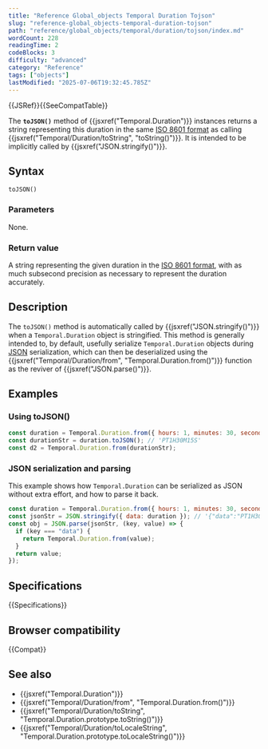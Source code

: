 ```yaml
---
title: "Reference Global_objects Temporal Duration Tojson"
slug: "reference-global_objects-temporal-duration-tojson"
path: "reference/global_objects/temporal/duration/tojson/index.md"
wordCount: 228
readingTime: 2
codeBlocks: 3
difficulty: "advanced"
category: "Reference"
tags: ["objects"]
lastModified: "2025-07-06T19:32:45.785Z"
---
```



{{JSRef}}{{SeeCompatTable}}

The **`toJSON()`** method of {{jsxref("Temporal.Duration")}} instances returns a string representing this duration in the same [ISO 8601 format](/en-US/docs/Web/JavaScript/Reference/Global_Objects/Temporal/Duration#iso_8601_duration_format) as calling {{jsxref("Temporal/Duration/toString", "toString()")}}. It is intended to be implicitly called by {{jsxref("JSON.stringify()")}}.

## Syntax

```js-nolint
toJSON()
```

### Parameters

None.

### Return value

A string representing the given duration in the [ISO 8601 format](/en-US/docs/Web/JavaScript/Reference/Global_Objects/Temporal/Duration#iso_8601_duration_format), with as much subsecond precision as necessary to represent the duration accurately.

## Description

The `toJSON()` method is automatically called by {{jsxref("JSON.stringify()")}} when a `Temporal.Duration` object is stringified. This method is generally intended to, by default, usefully serialize `Temporal.Duration` objects during [JSON](/en-US/docs/Glossary/JSON) serialization, which can then be deserialized using the {{jsxref("Temporal/Duration/from", "Temporal.Duration.from()")}} function as the reviver of {{jsxref("JSON.parse()")}}.

## Examples

### Using toJSON()

```js
const duration = Temporal.Duration.from({ hours: 1, minutes: 30, seconds: 15 });
const durationStr = duration.toJSON(); // 'PT1H30M15S'
const d2 = Temporal.Duration.from(durationStr);
```

### JSON serialization and parsing

This example shows how `Temporal.Duration` can be serialized as JSON without extra effort, and how to parse it back.

```js
const duration = Temporal.Duration.from({ hours: 1, minutes: 30, seconds: 15 });
const jsonStr = JSON.stringify({ data: duration }); // '{"data":"PT1H30M15S"}'
const obj = JSON.parse(jsonStr, (key, value) => {
  if (key === "data") {
    return Temporal.Duration.from(value);
  }
  return value;
});
```

## Specifications

{{Specifications}}

## Browser compatibility

{{Compat}}

## See also

- {{jsxref("Temporal.Duration")}}
- {{jsxref("Temporal/Duration/from", "Temporal.Duration.from()")}}
- {{jsxref("Temporal/Duration/toString", "Temporal.Duration.prototype.toString()")}}
- {{jsxref("Temporal/Duration/toLocaleString", "Temporal.Duration.prototype.toLocaleString()")}}
